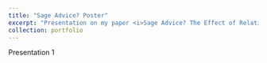 ```yaml
---
title: "Sage Advice? Poster"
excerpt: "Presentation on my paper <i>Sage Advice? The Effect of Relative Adviser Experience on Hawkish Foreign Policy Decisionmaking.<i>  <br/><img src="{{ base_path }}/files/Sage_Advice_Robbins_Poster.pdf" width="800" height="600"  type="application/pdf">
collection: portfolio
---
```


Presentation 1

